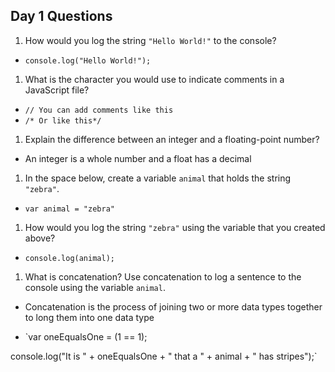 ## Day 1 Questions

1. How would you log the string `"Hello World!"` to the console?
- `console.log("Hello World!");`
1. What is the character you would use to indicate comments in a JavaScript file?
- `// You can add comments like this`
- `/* Or like this*/`
1. Explain the difference between an integer and a floating-point number?

- An integer is a whole number and a float has a decimal

1. In the space below, create a variable `animal` that holds the string `"zebra"`.

- `var animal = "zebra"`

1. How would you log the string `"zebra"` using the variable that you created above?

- `console.log(animal);`

1. What is concatenation? Use concatenation to log a sentence to the console using the variable `animal`.

- Concatenation is the process of joining two or more data types together to long them into one data type

- `var oneEqualsOne = (1 == 1);

console.log("It is " + oneEqualsOne + " that a " + animal + " has stripes");`
